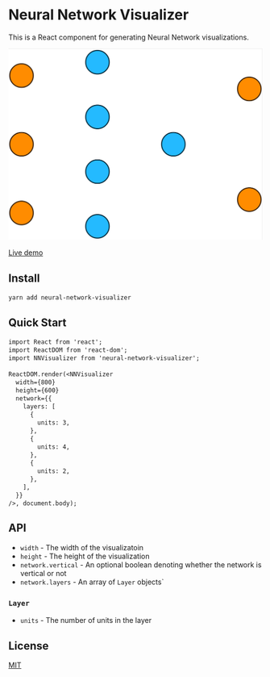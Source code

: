 # Neural Network Visualizer

This is a React component for generating Neural Network visualizations.

![A sample output](https://raw.githubusercontent.com/thekevinscott/neural-network-visualizer/master/example/sample.png)

[Live demo](https://thekevinscott.github.io/neural-network-visualizer/)

## Install

```
yarn add neural-network-visualizer
```

## Quick Start

```
import React from 'react';
import ReactDOM from 'react-dom';
import NNVisualizer from 'neural-network-visualizer';

ReactDOM.render(<NNVisualizer
  width={800}
  height={600}
  network={{
    layers: [
      {
        units: 3,
      },
      {
        units: 4,
      },
      {
        units: 2,
      },
    ],
  }}
/>, document.body);
```

## API

* `width` - The width of the visualizatoin
* `height` - The height of the visualization
* `network.vertical` - An optional boolean denoting whether the network is vertical or not
* `network.layers` - An array of `Layer` objects`

### `Layer`

* `units` - The number of units in the layer

## License

[MIT](LICENSE)
